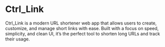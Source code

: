 # Ctrl_Link
Ctrl_Link is a modern URL shortener web app that allows users to create, customize, and manage short links with ease. Built with a focus on speed, simplicity, and clean UI, it’s the perfect tool to shorten long URLs and track their usage.
